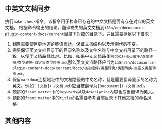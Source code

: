 


## 中英文文档同步
执行`make check`指令，该指令用于检查已存在的中文文档是否有存在对应的英文文档。
根据命令输出的结果，翻译缺失的英文文档到`i18n/en/docusaurus-plugin-content-docs/current`目录下对应的目录下。并且需要满足以下要求：
1. 翻译需要使用更地道的英语表达，保证文档结构以及示例代码不变。
2. 需要保证英文文档目录下的目录名称以及文件名称与中文文档目录下的路径一致，以便于文档路径比对。比如：如果中文文档路径为`docs/核心组件/类型转换/类型转换-自定义类型转换.md`,那么英文文档路径应当为`i18n/en/docusaurus-plugin-content-docs/current/docs/核心组件/类型转换/类型转换-自定义类型转换.md`。
3. 保留`markdown`连接地址中的文档路径的中文名称，但是需要翻译显示的名称为英文。例如：`[文档](./文档.md)`应当被翻译为`[Doccument](./文档.md)`。
4. 顶部的`front matter`中的`keywords`以及`description`内容也应当翻译为英文。
5. 顶部的`front matter`中的`title`命名需要参考当前目录下其他文档的命名风格。





## 其他内容







